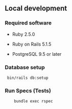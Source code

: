 ## Local development

### Required software

* Ruby 2.5.0

* Ruby on Rails 5.1.5

* PostgreSQL 9.5 or later


### Database setup

```
 bin/rails db:setup

```

### Run Specs (Tests)

```
	bundle exec rspec
```